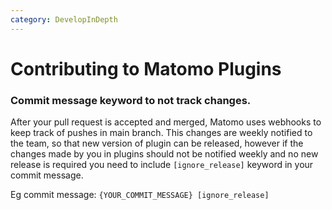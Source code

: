 ```yaml
---
category: DevelopInDepth
---
```


# Contributing to Matomo Plugins

### Commit message keyword to not track changes.

After your pull request is accepted and merged, Matomo uses webhooks to keep track of pushes in main branch.
This changes are weekly notified to the team, so that new version of plugin can be released, however if the changes made by you in plugins should not be notified weekly and no new release is required you need to include `[ignore_release]` keyword in your commit message.

Eg commit message: `{YOUR_COMMIT_MESSAGE} [ignore_release]`
